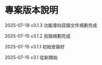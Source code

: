 # 專案版本說明

2025-07-18 v3.1.3  功能導向目錄文件規劃完成

2025-07-15 v3.1.2  目錄規劃完成

2025-07-15 v3.1.1  初始安裝好

2025-07-15 v3.1  從新開始

